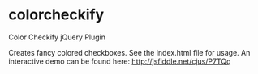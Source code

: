 colorcheckify
=============

Color Checkify jQuery Plugin

Creates fancy colored checkboxes. See the index.html file for usage. 
An interactive demo can be found here: http://jsfiddle.net/cjus/P7TQq


